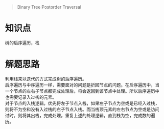 > Binary Tree Postorder Traversal

# 知识点
树的后序遍历，栈

# 解题思路
利用栈来以迭代的方式完成树的后序遍历。  
后序遍历与中序遍历一样，需要面对的问题是折回节点的问题。在后序遍历中，当一个节点的左右子节点都完成处理后，将会返回到该节点中处理。所以后序遍历中也需要记录入过栈的元素。  
对于节点的入栈逻辑，优先将左子节点入栈，如果左子节点为空或是已经入过栈，则将不为空和没有入过栈的右子节点入栈。而当栈顶元素的左右节点为空或是访问过时，则将其出栈，完成处理。重复上述的处理逻辑，直到栈为空，完成数的遍历。